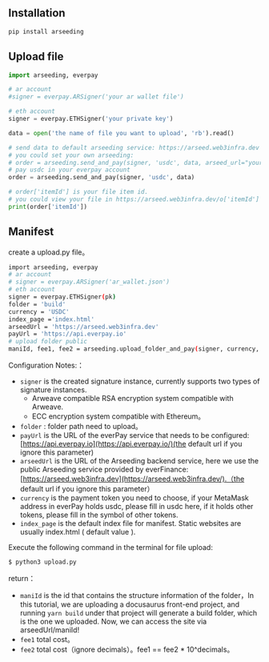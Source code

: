 ## Installation

```python
pip install arseeding
```

## Upload file
```python
import arseeding, everpay

# ar account
#signer = everpay.ARSigner('your ar wallet file')

# eth account 
signer = everpay.ETHSigner('your private key')

data = open('the name of file you want to upload', 'rb').read()

# send data to default arseeding service: https://arseed.web3infra.dev
# you could set your own arseeding:
# order = arseeding.send_and_pay(signer, 'usdc', data, arseed_url="your arseeding service url")
# pay usdc in your everpay account
order = arseeding.send_and_pay(signer, 'usdc', data)

# order['itemId'] is your file item id. 
# you could view your file in https://arseed.web3infra.dev/o['itemId'] or http://arweave.net/o['itemId']
print(order['itemId'])
```

## Manifest

create a upload.py file。

```bash
import arseeding, everpay
# ar account
# signer = everpay.ARSigner('ar_wallet.json')
# eth account
signer = everpay.ETHSigner(pk)
folder = 'build'
currency = 'USDC'
index_page ='index.html'
arseedUrl = 'https://arseed.web3infra.dev'
payUrl = 'https://api.everpay.io'
# upload folder public
maniId, fee1, fee2 = arseeding.upload_folder_and_pay(signer, currency, folder, index_page,arseedUrl,payUrl,slient=False)
```

Configuration Notes:：

- `signer` is the created signature instance, currently supports two types of signature instances.
    - Arweave compatible RSA encryption system compatible with Arweave.
    - ECC encryption system compatible with Ethereum。
- `folder` : folder path need to upload。
- `payUrl` is the URL of the everPay service that needs to be configured: [https://api.everpay.io](https://api.everpay.io/)(the default url if you ignore this parameter)
- `arseedUrl` is the URL of the Arseeding backend service, here we use the public Arseeding service provided by everFinance: [https://arseed.web3infra.dev](https://arseed.web3infra.dev/).（the default url if you ignore this parameter）
- `currency` is the payment token you need to choose, if your MetaMask address in everPay holds usdc, please fill in usdc here, if it holds other tokens, please fill in the symbol of other tokens.
- `index_page` is the default index file for manifest. Static websites are usually index.html ( default value ).

Execute the following command in the terminal for file upload:

```bash
$ python3 upload.py
```

return：

- `maniId` is the id that contains the structure information of the folder，In this tutorial, we are uploading a docusaurus front-end project, and running `yarn build` under that project will generate a build folder, which is the one we uploaded. Now, we can access the site via arseedUrl/maniId!
- `fee1` total cost。
- `fee2` total cost（ignore decimals）。fee1 == fee2 * 10^decimals。